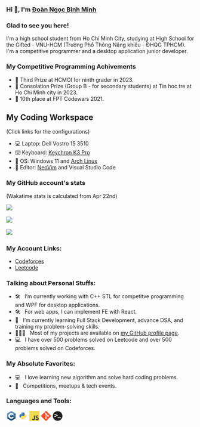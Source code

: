 ### Hi 👋, I'm [Đoàn Ngọc Bình Minh](https://github.com/MIT4893-Projects/)
### Glad to see you here!

I'm a high school student from Ho Chi Minh City, studying at High School for the Gifted - VNU-HCM (Trường Phổ Thông Năng khiếu - ĐHQG TPHCM). I'm a competitive programmer and a desktop application junior developer.

### My Competitive Programming Achivements
- 🥉 Third Prize at HCMOI for ninth grader in 2023.
- 🏅 Consolation Prize (Group B - for secondary students) at Tin hoc tre at Ho Chi Minh city in 2023.
- 🏅 10th place at FPT Codewars 2021.

## My Coding Workspace
(Click links for the configurations)
- 💻 Laptop: Dell Vostro 15 3510
- ⌨️ Keyboard: [Keychron K3 Pro](https://github.com/MIT4893-Projects/Keychron-K3-Pro-QMK)
- 💾 OS: Windows 11 and [Arch Linux](https://github.com/MIT4893-Projects/Arch-Dotfiles)
- 📝 Editor: [NeoVim](https://github.com/MIT4893-Projects/Neovim-Dotfiles) and Visual Studio Code

### My GitHub account's stats
(Wakatime stats is calculated from Apr 22nd)

![](https://github-readme-stats.vercel.app/api?username=mit4893-projects&show_icons=true&border_radius=20&bg_color=30,008ca8,090979,000000&text_color=dddddd&title_color=ffffff&icon_color=b3f2ff&hide_border=true)

![](https://github-readme-stats.vercel.app/api/wakatime?username=MIT4893Projects&show_icons=true&border_radius=20&bg_color=30,008ca8,090979,000000&text_color=dddddd&title_color=ffffff&icon_color=b3f2ff&hide_border=true)

![](https://github-readme-stats.vercel.app/api/top-langs?username=mit4893-projects&show_icons=true&border_radius=20&bg_color=30,008ca8,090979,000000&text_color=ffffff&title_color=ffffff&icon_color=b3f2ff&hide_border=true&layout=compact)

### My Account Links:
- [Codeforces](https://codeforces.com/profile/Minh4893IT)
- [Leetcode](https://leetcode.com/Minh4893IT/)

### Talking about Personal Stuffs:

- 🛠 &nbsp; I’m currently working with C++ STL for competitve programming and WPF for desktop applications.
- 🛠 &nbsp; For web apps, I can implement FE with React.
- 🚀 &nbsp; I’m currently learning Full Stack Development, advance DSA, and training my problem-solving skills.
- 👨🏻‍💻 &nbsp; Most of my projects are available on [my GitHub profile page](https://github.com/MIT4893-Projects).
- 💻 &nbsp; I have over 500 problems solved on Leetcode and over 500 problems solved on Codeforces.

### My Absolute Favorites:

- 💻 &nbsp; I love learning new algorithm and solve hard coding problems.
- 🍕 &nbsp; Competitions, meetups & tech events.

### Languages and Tools:

<code><img height="27" src="https://raw.githubusercontent.com/github/explore/80688e429a7d4ef2fca1e82350fe8e3517d3494d/topics/cpp/cpp.png" alt="cpp"></code>
<code><img height="27" src="https://raw.githubusercontent.com/github/explore/80688e429a7d4ef2fca1e82350fe8e3517d3494d/topics/python/python.png" alt="python"></code>
<code><img height="27" src="https://raw.githubusercontent.com/github/explore/80688e429a7d4ef2fca1e82350fe8e3517d3494d/topics/javascript/javascript.png" alt="javascript"></code>
<code><img height="27" src="https://raw.githubusercontent.com/devicons/devicon/master/icons/git/git-original.svg" alt="git"></code>
<code><img height="27" src="https://raw.githubusercontent.com/github/explore/80688e429a7d4ef2fca1e82350fe8e3517d3494d/topics/terminal/terminal.png" alt="terminal"></code>
